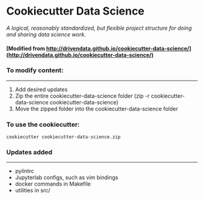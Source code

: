 # Cookiecutter Data Science

_A logical, reasonably standardized, but flexible project structure for doing and sharing data science work._


#### [Modified from http://drivendata.github.io/cookiecutter-data-science/](http://drivendata.github.io/cookiecutter-data-science/)


### To modify content:
------------

  1. Add desired updates
  2. Zip the entire cookiecutter-data-science folder (zip -r cookiecutter-data-science cookiecutter-data-science)
  3. Move the zipped folder into the cookiecutter-data-science folder

### To use the cookiecutter:

	cookiecutter cookiecutter-data-science.zip

### Updates added
------------

  - pylintrc
  - Jupyterlab configs, such as vim bindings
  - docker commands in Makefile
  - utilities in src/

